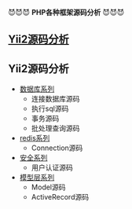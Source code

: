 
:smiling_imp::smiling_imp::smiling_imp:
**PHP各种框架源码分析** 
:smiling_imp::smiling_imp::smiling_imp:  
## [Yii2源码分析](#Yii2源码分析)










## Yii2源码分析
* [数据库系列](#数据库系列)
  * 连接数据库源码
  * 执行sql源码
  * 事务源码
  * 批处理查询源码
* [redis系列](#redis系列)
  * Connection源码
* [安全系列](#安全系列)
  * 用户认证源码
* [模型层系列](#模型层系列)
  * Model源码
  * ActiveRecord源码

